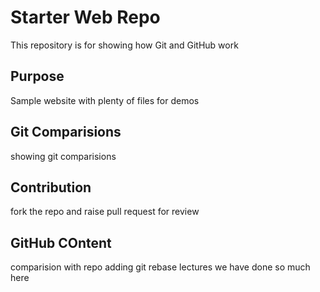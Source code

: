# Starter Web Repo

This repository is for showing how Git and GitHub work

## Purpose

Sample website with plenty of files for demos

## Git Comparisions
showing git comparisions

## Contribution
fork the repo and raise pull request for review
## GitHub COntent 
comparision with repo
adding git rebase lectures
we have done so much here
